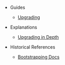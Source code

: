 - Guides

  - [Upgrading](upgrading.md)

- Explanations

  - [Upgrading in Depth](upgrading-in-depth.md)

- Historical References

  - [Bootstrapping Docs](bootstrapping-docs.md)

